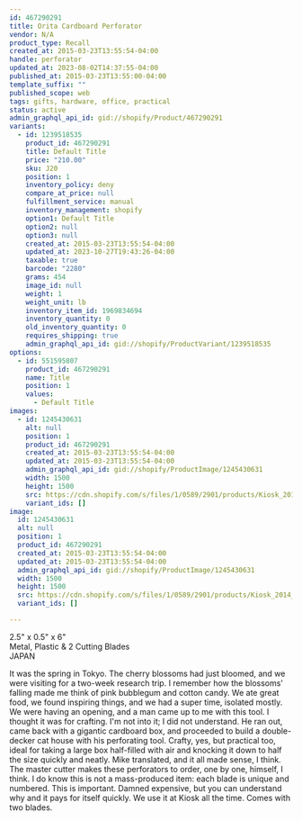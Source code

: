 ```yaml
---
id: 467290291
title: Orita Cardboard Perforator
vendor: N/A
product_type: Recall
created_at: 2015-03-23T13:55:54-04:00
handle: perforator
updated_at: 2023-08-02T14:37:55-04:00
published_at: 2015-03-23T13:55:00-04:00
template_suffix: ""
published_scope: web
tags: gifts, hardware, office, practical
status: active
admin_graphql_api_id: gid://shopify/Product/467290291
variants:
  - id: 1239518535
    product_id: 467290291
    title: Default Title
    price: "210.00"
    sku: J20
    position: 1
    inventory_policy: deny
    compare_at_price: null
    fulfillment_service: manual
    inventory_management: shopify
    option1: Default Title
    option2: null
    option3: null
    created_at: 2015-03-23T13:55:54-04:00
    updated_at: 2023-10-27T19:43:26-04:00
    taxable: true
    barcode: "2280"
    grams: 454
    image_id: null
    weight: 1
    weight_unit: lb
    inventory_item_id: 1969834694
    inventory_quantity: 0
    old_inventory_quantity: 0
    requires_shipping: true
    admin_graphql_api_id: gid://shopify/ProductVariant/1239518535
options:
  - id: 551595807
    product_id: 467290291
    name: Title
    position: 1
    values:
      - Default Title
images:
  - id: 1245430631
    alt: null
    position: 1
    product_id: 467290291
    created_at: 2015-03-23T13:55:54-04:00
    updated_at: 2015-03-23T13:55:54-04:00
    admin_graphql_api_id: gid://shopify/ProductImage/1245430631
    width: 1500
    height: 1500
    src: https://cdn.shopify.com/s/files/1/0589/2901/products/Kiosk_2014_09_359.jpeg?v=1427133354
    variant_ids: []
image:
  id: 1245430631
  alt: null
  position: 1
  product_id: 467290291
  created_at: 2015-03-23T13:55:54-04:00
  updated_at: 2015-03-23T13:55:54-04:00
  admin_graphql_api_id: gid://shopify/ProductImage/1245430631
  width: 1500
  height: 1500
  src: https://cdn.shopify.com/s/files/1/0589/2901/products/Kiosk_2014_09_359.jpeg?v=1427133354
  variant_ids: []

---
```


2.5" x 0.5" x 6"  
Metal, Plastic & 2 Cutting Blades  
JAPAN

It was the spring in Tokyo. The cherry blossoms had just bloomed, and we were visiting for a two-week research trip. I remember how the blossoms' falling made me think of pink bubblegum and cotton candy. We ate great food, we found inspiring things, and we had a super time, isolated mostly. We were having an opening, and a man came up to me with this tool. I thought it was for crafting. I'm not into it; I did not understand. He ran out, came back with a gigantic cardboard box, and proceeded to build a double-decker cat house with his perforating tool. Crafty, yes, but practical too, ideal for taking a large box half-filled with air and knocking it down to half the size quickly and neatly. Mike translated, and it all made sense, I think. The master cutter makes these perforators to order, one by one, himself, I think. I do know this is not a mass-produced item: each blade is unique and numbered. This is important. Damned expensive, but you can understand why and it pays for itself quickly. We use it at Kiosk all the time. Comes with two blades.